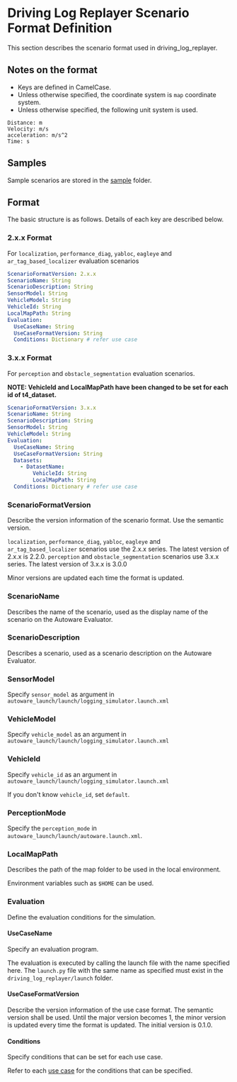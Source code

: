 # Driving Log Replayer Scenario Format Definition

This section describes the scenario format used in driving_log_replayer.

## Notes on the format

- Keys are defined in CamelCase.
- Unless otherwise specified, the coordinate system is `map` coordinate system.
- Unless otherwise specified, the following unit system is used.

```shell
Distance: m
Velocity: m/s
acceleration: m/s^2
Time: s
```

## Samples

Sample scenarios are stored in the [sample](https://github.com/tier4/driving_log_replayer/tree/develop/sample) folder.

## Format

The basic structure is as follows. Details of each key are described below.

### 2.x.x Format

For `localization`, `performance_diag`, `yabloc`, `eagleye` and `ar_tag_based_localizer` evaluation scenarios

```yaml
ScenarioFormatVersion: 2.x.x
ScenarioName: String
ScenarioDescription: String
SensorModel: String
VehicleModel: String
VehicleId: String
LocalMapPath: String
Evaluation:
  UseCaseName: String
  UseCaseFormatVersion: String
  Conditions: Dictionary # refer use case
```

### 3.x.x Format

For `perception` and `obstacle_segmentation` evaluation scenarios.

**NOTE: VehicleId and LocalMapPath have been changed to be set for each id of t4_dataset.**

```yaml
ScenarioFormatVersion: 3.x.x
ScenarioName: String
ScenarioDescription: String
SensorModel: String
VehicleModel: String
Evaluation:
  UseCaseName: String
  UseCaseFormatVersion: String
  Datasets:
    - DatasetName:
        VehicleId: String
        LocalMapPath: String
  Conditions: Dictionary # refer use case
```

### ScenarioFormatVersion

Describe the version information of the scenario format. Use the semantic version.

`localization`, `performance_diag`, `yabloc`, `eagleye` and `ar_tag_based_localizer` scenarios use the 2.x.x series. The latest version of 2.x.x is 2.2.0.
`perception` and `obstacle_segmentation` scenarios use 3.x.x series. The latest version of 3.x.x is 3.0.0

Minor versions are updated each time the format is updated.

### ScenarioName

Describes the name of the scenario, used as the display name of the scenario on the Autoware Evaluator.

### ScenarioDescription

Describes a scenario, used as a scenario description on the Autoware Evaluator.

### SensorModel

Specify `sensor_model` as argument in `autoware_launch/launch/logging_simulator.launch.xml`

### VehicleModel

Specify `vehicle_model` as an argument in `autoware_launch/launch/logging_simulator.launch.xml`

### VehicleId

Specify `vehicle_id` as an argument in `autoware_launch/launch/logging_simulator.launch.xml`

If you don't know `vehicle_id`, set `default`.

### PerceptionMode

Specify the `perception_mode` in `autoware_launch/launch/autoware.launch.xml`.

### LocalMapPath

Describes the path of the map folder to be used in the local environment.

Environment variables such as `$HOME` can be used.

### Evaluation

Define the evaluation conditions for the simulation.

#### UseCaseName

Specify an evaluation program.

The evaluation is executed by calling the launch file with the name specified here.
The `launch.py` file with the same name as specified must exist in the `driving_log_replayer/launch` folder.

#### UseCaseFormatVersion

Describe the version information of the use case format. The semantic version shall be used.
Until the major version becomes 1, the minor version is updated every time the format is updated.
The initial version is 0.1.0.

#### Conditions

Specify conditions that can be set for each use case.

Refer to each [use case](../use_case/index.en.md) for the conditions that can be specified.
